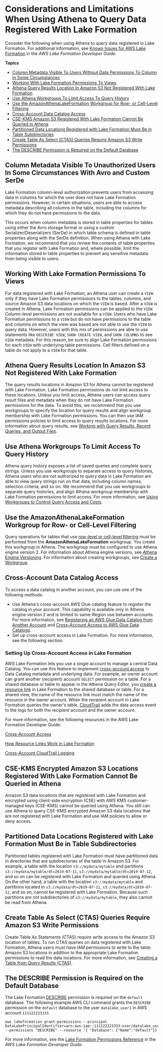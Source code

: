 # Considerations and Limitations When Using Athena to Query Data Registered With Lake Formation<a name="lf-athena-limitations"></a>

Consider the following when using Athena to query data registered in Lake Formation\. For additional information, see [Known Issues for AWS Lake Formation](https://docs.aws.amazon.com/lake-formation/latest/dg/limitations.html) in the *AWS Lake Formation Developer Guide*\.

**Topics**
+ [Column Metadata Visible To Users Without Data Permissions To Column In Some Circumstances](#lf-athena-limitations-column-metadata)
+ [Working With Lake Formation Permissions To Views](#lf-athena-limitations-permissions-to-views)
+ [Athena Query Results Location In Amazon S3 Not Registered With Lake Formation](#lf-athena-limitations-query-results-location)
+ [Use Athena Workgroups To Limit Access To Query History](#lf-athena-limitations-use-workgroups-to-limit-access-to-query-history)
+ [Use the AmazonAthenaLakeFormation Workgroup for Row\- or Cell\-Level Filtering](#lf-athena-limitations-lf-workgroup)
+ [Cross\-Account Data Catalog Access](#lf-athena-limitations-cross-account-glue)
+ [CSE\-KMS Amazon S3 Registered With Lake Formation Cannot Be Queried in Athena](#lf-athena-limitations-cse-kms)
+ [Partitioned Data Locations Registered with Lake Formation Must Be in Table Subdirectories](#lf-athena-limitations-partioned-data-locations)
+ [Create Table As Select \(CTAS\) Queries Require Amazon S3 Write Permissions](#lf-athena-limitations-ctas-queries)
+ [The DESCRIBE Permission is Required on the Default Database](#lf-athena-limitations-describe-default)

## Column Metadata Visible To Unauthorized Users In Some Circumstances With Avro and Custom SerDe<a name="lf-athena-limitations-column-metadata"></a>

Lake Formation column\-level authorization prevents users from accessing data in columns for which the user does not have Lake Formation permissions\. However, in certain situations, users are able to access metadata describing all columns in the table, including the columns for which they do not have permissions to the data\.

This occurs when column metadata is stored in table properties for tables using either the Avro storage format or using a custom Serializer/Deserializers \(SerDe\) in which table schema is defined in table properties along with the SerDe definition\. When using Athena with Lake Formation, we recommend that you review the contents of table properties that you register with Lake Formation and, where possible, limit the information stored in table properties to prevent any sensitive metadata from being visible to users\.

## Working With Lake Formation Permissions To Views<a name="lf-athena-limitations-permissions-to-views"></a>

For data registered with Lake Formation, an Athena user can create a `VIEW` only if they have Lake Formation permissions to the tables, columns, and source Amazon S3 data locations on which the `VIEW` is based\. After a `VIEW` is created in Athena, Lake Formation permissions can be applied to the `VIEW`\. Column\-level permissions are not available for a `VIEW`\. Users who have Lake Formation permissions to a `VIEW` but do not have permissions to the table and columns on which the view was based are not able to use the `VIEW` to query data\. However, users with this mix of permissions are able to use statements like `DESCRIBE VIEW`, `SHOW CREATE VIEW`, and `SHOW COLUMNS` to see `VIEW` metadata\. For this reason, be sure to align Lake Formation permissions for each `VIEW` with underlying table permissions\. Cell filters defined on a table do not apply to a `VIEW` for that table\.

## Athena Query Results Location In Amazon S3 Not Registered With Lake Formation<a name="lf-athena-limitations-query-results-location"></a>

The query results locations in Amazon S3 for Athena cannot be registered with Lake Formation\. Lake Formation permissions do not limit access to these locations\. Unless you limit access, Athena users can access query result files and metadata when they do not have Lake Formation permissions for the data\. To avoid this, we recommend that you use workgroups to specify the location for query results and align workgroup membership with Lake Formation permissions\. You can then use IAM permissions policies to limit access to query results locations\. For more information about query results, see [Working with Query Results, Recent Queries, and Output Files](querying.md)\.

## Use Athena Workgroups To Limit Access To Query History<a name="lf-athena-limitations-use-workgroups-to-limit-access-to-query-history"></a>

Athena query history exposes a list of saved queries and complete query strings\. Unless you use workgroups to separate access to query histories, Athena users who are not authorized to query data in Lake Formation are able to view query strings run on that data, including column names, selection criteria, and so on\. We recommend that you use workgroups to separate query histories, and align Athena workgroup membership with Lake Formation permissions to limit access\. For more information, see [Using Workgroups to Control Query Access and Costs](manage-queries-control-costs-with-workgroups.md)\.

## Use the AmazonAthenaLakeFormation Workgroup for Row\- or Cell\-Level Filtering<a name="lf-athena-limitations-lf-workgroup"></a>

Query operations for tables that use [row\-level or cell\-level filtering](https://docs.aws.amazon.com/lake-formation/latest/dg/data-filtering.html) must be performed from the **AmazonAthenaLakeFormation** workgroup\. You create this workgroup in Athena\. The workgroup must be configured to use Athena engine version 2\. For information about Athena engine versions, see [Athena Engine Versioning](engine-versions.md)\. For information about creating workgroups, see [Create a Workgroup](workgroups-create-update-delete.md#creating-workgroups)\.

## Cross\-Account Data Catalog Access<a name="lf-athena-limitations-cross-account-glue"></a>

To access a data catalog in another account, you can use one of the following methods:
+ Use Athena's cross\-account AWS Glue catalog feature to register the catalog in your account\. This capability is available only in Athena engine version 2 and is limited to same\-Region use between accounts\. For more information, see [Registering an AWS Glue Data Catalog from Another Account](data-sources-glue-cross-account.md) and [Cross\-Account Access to AWS Glue Data Catalogs](security-iam-cross-account-glue-catalog-access.md)\.
+ Set up cross\-account access in Lake Formation\. For more information, see the following section\.

### Setting Up Cross\-Account Access in Lake Formation<a name="lf-athena-limitations-cross-account-glue-lf-xacct"></a>

AWS Lake Formation lets you use a single account to manage a central Data Catalog\. You can use this feature to implement [cross\-account access](https://docs.aws.amazon.com/lake-formation/latest/dg/access-control-cross-account.html) to Data Catalog metadata and underlying data\. For example, an owner account can grant another \(recipient\) account `SELECT` permission on a table\. For a shared database or table to appear in the Athena Query Editor, you [create a resource link](https://docs.aws.amazon.com/lake-formation/latest/dg/resource-links-about.html) in Lake Formation to the shared database or table\. For a shared view, the name of the resource link must match the name of the resource in the owner account\. When the recipient account in Lake Formation queries the owner's table, [CloudTrail](https://docs.aws.amazon.com/lake-formation/latest/dg/cross-account-logging.html) adds the data access event to the logs for both the recipient account and the owner account\.

For more information, see the following resources in the AWS Lake Formation Developer Guide:

 [Cross\-Account Access](https://docs.aws.amazon.com/lake-formation/latest/dg/access-control-cross-account.html) 

 [How Resource Links Work in Lake Formation](https://docs.aws.amazon.com/lake-formation/latest/dg/resource-links-about.html) 

 [Cross\-Account CloudTrail Logging](https://docs.aws.amazon.com/lake-formation/latest/dg/cross-account-logging.html) 

## CSE\-KMS Encrypted Amazon S3 Locations Registered With Lake Formation Cannot Be Queried in Athena<a name="lf-athena-limitations-cse-kms"></a>

Amazon S3 data locations that are registered with Lake Formation and encrypted using client\-side encryption \(CSE\) with AWS KMS customer\-managed keys \(CSE\-KMS\) cannot be queried using Athena\. You still can use Athena to query CSE\-KMS encrypted Amazon S3 data locations that are not registered with Lake Formation and use IAM policies to allow or deny access\.

## Partitioned Data Locations Registered with Lake Formation Must Be in Table Subdirectories<a name="lf-athena-limitations-partioned-data-locations"></a>

Partitioned tables registered with Lake Formation must have partitioned data in directories that are subdirectories of the table in Amazon S3\. For example, a table with the location `s3://mydata/mytable` and partitions `s3://mydata/mytable/dt=2019-07-11`, `s3://mydata/mytable/dt=2019-07-12`, and so on can be registered with Lake Formation and queried using Athena\. On the other hand, a table with the location `s3://mydata/mytable` and partitions located in `s3://mydata/dt=2019-07-11`, `s3://mydata/dt=2019-07-12`, and so on, cannot be registered with Lake Formation\. Because such partitions are not subdirectories of `s3://mydata/mytable`, they also cannot be read from Athena\.

## Create Table As Select \(CTAS\) Queries Require Amazon S3 Write Permissions<a name="lf-athena-limitations-ctas-queries"></a>

Create Table As Statements \(CTAS\) require write access to the Amazon S3 location of tables\. To run CTAS queries on data registered with Lake Formation, Athena users must have IAM permissions to write to the table Amazon S3 locations in addition to the appropriate Lake Formation permissions to read the data locations\. For more information, see [Creating a Table from Query Results \(CTAS\)](ctas.md)\.

## The DESCRIBE Permission is Required on the Default Database<a name="lf-athena-limitations-describe-default"></a>

The Lake Formation [DESCRIBE](https://docs.aws.amazon.com/lake-formation/latest/dg/lf-permissions-reference.html#perm-describe) permission is required on the `default` database\. The following example AWS CLI command grants the `DESCRIBE` permission on the `default` database to the user `datalake_user1` in AWS account `111122223333`\.

```
aws lakeformation grant-permissions --principal DataLakePrincipalIdentifier=arn:aws:iam::111122223333:user/datalake_user1 --permissions "DESCRIBE" --resource '{ "Database": {"Name":"default"}}
```

For more information, see the [Lake Formation Permissions Reference](https://docs.aws.amazon.com/lake-formation/latest/dg/lf-permissions-reference.html) in the *AWS Lake Formation Developer Guide*\.